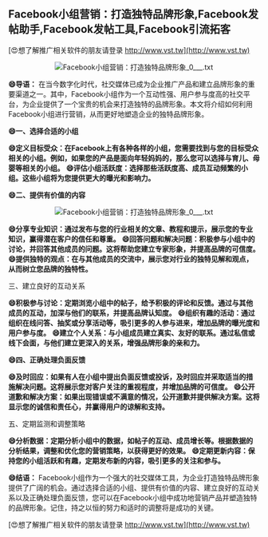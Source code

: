 ## **Facebook小组营销：打造独特品牌形象,Facebook发帖助手,Facebook发帖工具,Facebook引流拓客**

[😍想了解推广相关软件的朋友请登录 http://www.vst.tw](http://www.vst.tw)

 <center><img src="https://vst.tw/MP4/tuiguang/png/0.png" alt="Facebook小组营销：打造独特品牌形象_0___.txt"></center>

**😄导语：**
在当今数字化时代，社交媒体已成为企业推广产品和建立品牌形象的重要渠道之一。其中，Facebook小组作为一个互动性强、用户参与度高的社交平台，为企业提供了一个宝贵的机会来打造独特的品牌形象。本文将介绍如何利用Facebook小组进行营销，从而更好地塑造企业的独特品牌形象。

**😄一、选择合适的小组**

**😄定义目标受众：在Facebook上有各种各样的小组，您需要找到与您的目标受众相关的小组。例如，如果您的产品是面向年轻妈妈的，那么您可以选择与育儿、母婴等相关的小组。**
**😄评估小组活跃度：选择那些活跃度高、成员互动频繁的小组。这些小组将为您提供更大的曝光和影响力。**

**😄二、提供有价值的内容**

 <center><img src="https://vst.tw/MP4/tuiguang/png/6.png" alt="Facebook小组营销：打造独特品牌形象_0___.txt"></center>

**😄分享专业知识：通过发布与您的行业相关的文章、教程和提示，展示您的专业知识，赢得潜在客户的信任和尊重。**
**😄回答问题和解决问题：积极参与小组中的讨论，并回答其他成员的问题。这将帮助您建立专家形象，并提高品牌的可信度。**
**😄提供独特的观点：在与其他成员的交流中，展示您对行业的独特见解和观点，从而树立您品牌的独特性。**

三、建立良好的互动关系

**😄积极参与讨论：定期浏览小组中的帖子，给予积极的评论和反馈。通过与其他成员的互动，加深与他们的联系，并提高品牌认知度。**
**😄组织有趣的活动：通过组织在线问答、抽奖或分享活动等，吸引更多的人参与进来，增加品牌的曝光度和用户参与度。**
**😄建立个人关系：与小组成员建立真实、友好的联系。通过私信或线下会面，与他们建立更深入的关系，增强品牌形象的亲和力。**

**😄四、正确处理负面反馈**

**😄及时回应：如果有人在小组中提出负面反馈或投诉，及时回应并采取适当的措施解决问题。这将展示您对客户关注的重视程度，并增加品牌的可信度。**
**😄公开道歉和解决方案：如果出现错误或不满意的情况，公开道歉并提供解决方案。这将显示您的诚信和责任心，并赢得用户的谅解和支持。**

五、定期监测和调整策略

**😄分析数据：定期分析小组中的数据，如帖子的互动、成员增长等。根据数据的分析结果，调整和优化您的营销策略，以获得更好的效果。**
**😄定期更新内容：保持您的小组活跃和有趣，定期发布新的内容，吸引更多的关注和参与。**

**😄结语：**
Facebook小组作为一个强大的社交媒体工具，为企业打造独特品牌形象提供了广阔的机会。通过选择合适的小组、提供有价值的内容、建立良好的互动关系以及正确处理负面反馈，您可以在Facebook小组中成功地营销产品并塑造独特的品牌形象。记住，持之以恒的努力和适时的调整将是成功的关键。

[😍想了解推广相关软件的朋友请登录 http://www.vst.tw](http://www.vst.tw)



